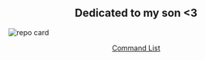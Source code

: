 <div align="center">
<h2> Dedicated to my son <3 </h2>
</div>
  
![repo card](https://user-images.githubusercontent.com/113664725/200669826-835cca01-10a5-40ba-91d3-b9a3fd8c3a5f.png)

<div align="center">
<a href="https://github.com/CatAssistant/Cat/wiki/Commands"> Command List </a>
</div>
